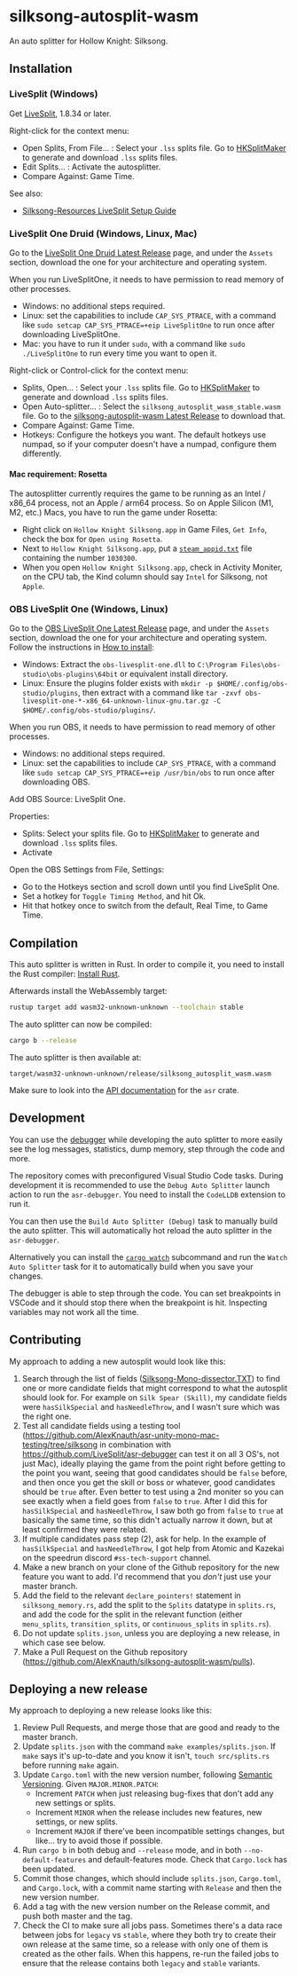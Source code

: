 # silksong-autosplit-wasm

An auto splitter for Hollow Knight: Silksong.

## Installation

### LiveSplit (Windows)

Get [LiveSplit](https://livesplit.org/downloads/), 1.8.34 or later.

Right-click for the context menu:
- Open Splits, From File... : Select your `.lss` splits file. Go to [HKSplitMaker](https://hksplitmaker.com/?game=silksong) to generate and download `.lss` splits files.
- Edit Splits... : Activate the autosplitter.
- Compare Against: Game Time.

See also:
- [Silksong-Resources LiveSplit Setup Guide](https://github.com/hk-speedrunning/Silksong-Resources/blob/main/setup.md#livesplit)

### LiveSplit One Druid (Windows, Linux, Mac)

Go to the [LiveSplit One Druid Latest Release](https://github.com/AlexKnauth/livesplit-one-druid/releases/latest) page,
and under the `Assets` section, download the one for your architecture and operating system.

When you run LiveSplitOne, it needs to have permission to read memory of other processes.
- Windows: no additional steps required.
- Linux: set the capabilities to include `CAP_SYS_PTRACE`, with a command like `sudo setcap CAP_SYS_PTRACE=+eip LiveSplitOne` to run once after downloading LiveSplitOne.
- Mac: you have to run it under `sudo`, with a command like `sudo ./LiveSplitOne` to run every time you want to open it.

Right-click or Control-click for the context menu:
- Splits, Open... : Select your `.lss` splits file. Go to [HKSplitMaker](https://hksplitmaker.com/?game=silksong) to generate and download `.lss` splits files.
- Open Auto-splitter... : Select the `silksong_autosplit_wasm_stable.wasm` file. Go to the [silksong-autosplit-wasm Latest Release](https://github.com/AlexKnauth/silksong-autosplit-wasm/releases/latest) to download that.
- Compare Against: Game Time.
- Hotkeys: Configure the hotkeys you want. The default hotkeys use numpad, so if your computer doesn't have a numpad, configure them differently.

#### Mac requirement: Rosetta

The autosplitter currently requires the game to be running as an Intel / x86_64 process, not an Apple / arm64 process.
So on Apple Silicon (M1, M2, etc.) Macs, you have to run the game under Rosetta:
- Right click on `Hollow Knight Silksong.app` in Game Files, `Get Info`,  check the box for `Open using Rosetta`.
- Next to `Hollow Knight Silksong.app`, put a [`steam_appid.txt`](https://github.com/hk-speedrunning/Silksong-Resources/releases/download/files/steam_appid.txt) file containing the number `1030300`.
- When you open `Hollow Knight Silksong.app`, check in Activity Moniter, on the CPU tab, the Kind column should say `Intel` for Silksong, not `Apple`.

### OBS LiveSplit One (Windows, Linux)

Go to the [OBS LiveSplit One Latest Release](https://github.com/AlexKnauth/obs-livesplit-one/releases/latest) page,
and under the `Assets` section, download the one for your architecture and operating system.
Follow the instructions in [How to install](https://github.com/AlexKnauth/obs-livesplit-one?tab=readme-ov-file#how-to-install):
- Windows: Extract the `obs-livesplit-one.dll` to `C:\Program Files\obs-studio\obs-plugins\64bit` or equivalent install directory.
- Linux: Ensure the plugins folder exists with `mkdir -p $HOME/.config/obs-studio/plugins`, then extract with a command like `tar -zxvf obs-livesplit-one-*-x86_64-unknown-linux-gnu.tar.gz -C $HOME/.config/obs-studio/plugins/`.

When you run OBS, it needs to have permission to read memory of other processes.
- Windows: no additional steps required.
- Linux: set the capabilities to include `CAP_SYS_PTRACE`, with a command like `sudo setcap CAP_SYS_PTRACE=+eip /usr/bin/obs` to run once after downloading OBS.

Add OBS Source: LiveSplit One.

Properties:
- Splits: Select your splits file. Go to [HKSplitMaker](https://hksplitmaker.com/?game=silksong) to generate and download `.lss` splits files.
- Activate

Open the OBS Settings from File, Settings:
- Go to the Hotkeys section and scroll down until you find LiveSplit One.
- Set a hotkey for `Toggle Timing Method`, and hit Ok.
- Hit that hotkey once to switch from the default, Real Time, to Game Time.

## Compilation

This auto splitter is written in Rust. In order to compile it, you need to
install the Rust compiler: [Install Rust](https://www.rust-lang.org/tools/install).

Afterwards install the WebAssembly target:
```sh
rustup target add wasm32-unknown-unknown --toolchain stable
```

The auto splitter can now be compiled:
```sh
cargo b --release
```

The auto splitter is then available at:
```
target/wasm32-unknown-unknown/release/silksong_autosplit_wasm.wasm
```

Make sure to look into the [API documentation](https://livesplit.org/asr/asr/) for the `asr` crate.

## Development

You can use the [debugger](https://github.com/LiveSplit/asr-debugger) while
developing the auto splitter to more easily see the log messages, statistics,
dump memory, step through the code and more.

The repository comes with preconfigured Visual Studio Code tasks. During
development it is recommended to use the `Debug Auto Splitter` launch action to
run the `asr-debugger`. You need to install the `CodeLLDB` extension to run it.

You can then use the `Build Auto Splitter (Debug)` task to manually build the
auto splitter. This will automatically hot reload the auto splitter in the
`asr-debugger`.

Alternatively you can install the [`cargo
watch`](https://github.com/watchexec/cargo-watch?tab=readme-ov-file#install)
subcommand and run the `Watch Auto Splitter` task for it to automatically build
when you save your changes.

The debugger is able to step through the code. You can set breakpoints in VSCode
and it should stop there when the breakpoint is hit. Inspecting variables may
not work all the time.

## Contributing

My approach to adding a new autosplit would look like this:
1. Search through the list of fields ([Silksong-Mono-dissector.TXT](Silksong-Mono-dissector.TXT)) to find one or more candidate fields that might correspond to what the autosplit should look for. For example on `Silk Spear (Skill)`, my candidate fields were `hasSilkSpecial` and `hasNeedleThrow`, and I wasn't sure which was the right one.
2. Test all candidate fields using a testing tool (https://github.com/AlexKnauth/asr-unity-mono-mac-testing/tree/silksong in combination with https://github.com/LiveSplit/asr-debugger can test it on all 3 OS's, not just Mac), ideally playing the game from the point right before getting to the point you want, seeing that good candidates should be `false` before, and then once you get the skill or boss or whatever, good candidates should be `true` after. Even better to test using a 2nd moniter so you can see exactly when a field goes from `false` to `true`. After I did this for `hasSilkSpecial` and `hasNeedleThrow`, I saw both go from `false` to `true` at basically the same time, so this didn't actually narrow it down, but at least confirmed they were related.
3. If multiple candidates pass step (2), ask for help. In the example of `hasSilkSpecial` and `hasNeedleThrow`, I got help from Atomic and Kazekai on the speedrun discord `#ss-tech-support` channel.
4. Make a new branch on your clone of the Github repository for the new feature you want to add. I'd recommend that you *don't* just use your master branch.
5. Add the field to the relevant `declare_pointers!` statement in `silksong_memory.rs`, add the split to the `Splits` datatype in `splits.rs`, and add the code for the split in the relevant function (either `menu_splits`, `transition_splits`, or `continuous_splits` in `splits.rs`).
6. Do not update `splits.json`, unless you are deploying a new release, in which case see below.
7. Make a Pull Request on the Github repository (https://github.com/AlexKnauth/silksong-autosplit-wasm/pulls).

## Deploying a new release

My approach to deploying a new release looks like this:
1. Review Pull Requests, and merge those that are good and ready to the master branch.
2. Update `splits.json` with the command `make examples/splits.json`. If `make` says it's up-to-date and you know it isn't, `touch src/splits.rs` before running `make` again.
3. Update `Cargo.toml` with the new version number, following [Semantic Versioning](https://semver.org/). Given `MAJOR.MINOR.PATCH`:
   - Increment `PATCH` when just releasing bug-fixes that don't add any new settings or splits.
   - Increment `MINOR` when the release includes new features, new settings, or new splits.
   - Increment `MAJOR` if there've been incompatible settings changes, but like... try to avoid those if possible.
4. Run `cargo b` in both debug and `--release` mode, and in both `--no-default-features` and default-features mode. Check that `Cargo.lock` has been updated.
5. Commit those changes, which should include `splits.json`, `Cargo.toml`, and `Cargo.lock`, with a commit name starting with `Release` and then the new version number.
6. Add a tag with the new version number on the Release commit, and push both master and the tag.
7. Check the CI to make sure all jobs pass. Sometimes there's a data race between jobs for `legacy` vs `stable`, where they both try to create their own release at the same time, so a release with only one of them is created as the other fails. When this happens, re-run the failed jobs to ensure that the release contains both `legacy` and `stable` variants.
